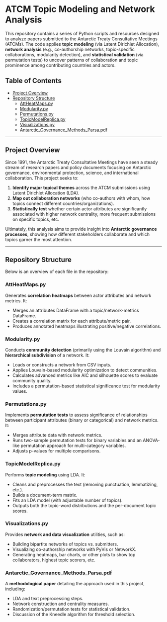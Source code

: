 # ATCM Topic Modeling and Network Analysis

This repository contains a series of Python scripts and resources designed to analyze papers submitted to the Antarctic Treaty Consultative Meetings (ATCMs). The code applies **topic modeling** (via Latent Dirichlet Allocation), **network analysis** (e.g., co-authorship networks, topic-specific collaborations, modularity detection), and **statistical validation** (via permutation tests) to uncover patterns of collaboration and topic prominence among contributing countries and actors.

## Table of Contents
- [Project Overview](#project-overview)
- [Repository Structure](#repository-structure)
  - [AttHeatMaps.py](#attheatmapspy)
  - [Modularity.py](#modularitypy)
  - [Permutations.py](#permutationspy)
  - [TopicModelReplica.py](#topicmodelreplicapy)
  - [Visualizations.py](#visualizationspy)
  - [Antarctic_Governance_Methods_Parsa.pdf](#antarctic_governance_methods_parsapdf)

---

## Project Overview

Since 1991, the Antarctic Treaty Consultative Meetings have seen a steady stream of research papers and policy documents focusing on Antarctic governance, environmental protection, science, and international collaboration. This project seeks to:

1. **Identify major topical themes** across the ATCM submissions using Latent Dirichlet Allocation (LDA).
2. **Map out collaboration networks** (who co-authors with whom, how topics connect different countries/organizations).
3. **Statistically test** whether certain actor attributes are significantly associated with higher network centrality, more frequent submissions on specific topics, etc.

Ultimately, this analysis aims to provide insight into **Antarctic governance processes**, showing how different stakeholders collaborate and which topics garner the most attention.

---

## Repository Structure

Below is an overview of each file in the repository:

### AttHeatMaps.py
Generates **correlation heatmaps** between actor attributes and network metrics. It:
- Merges an attributes DataFrame with a topic/network-metrics DataFrame.
- Creates a correlation matrix for each attribute/metric pair.
- Produces annotated heatmaps illustrating positive/negative correlations.

### Modularity.py
Conducts **community detection** (primarily using the Louvain algorithm) and **hierarchical subdivision** of a network. It:
- Loads or constructs a network from CSV inputs.
- Applies Louvain-based modularity optimization to detect communities.
- Calculates advanced metrics like AIC and silhouette scores to evaluate community quality.
- Includes a permutation-based statistical significance test for modularity values.

### Permutations.py
Implements **permutation tests** to assess significance of relationships between participant attributes (binary or categorical) and network metrics. It:
- Merges attribute data with network metrics.
- Runs two-sample permutation tests for binary variables and an ANOVA-like permutation approach for multi-category variables.
- Adjusts p-values for multiple comparisons.

### TopicModelReplica.py
Performs **topic modeling** using LDA. It:
- Cleans and preprocesses the text (removing punctuation, lemmatizing, etc.).
- Builds a document-term matrix.
- Fits an LDA model (with adjustable number of topics).
- Outputs both the topic-word distributions and the per-document topic scores.

### Visualizations.py
Provides **network and data visualization** utilities, such as:
- Building bipartite networks of topics vs. submitters.
- Visualizing co-authorship networks with PyVis or NetworkX.
- Generating heatmaps, bar charts, or other plots to show top collaborators, highest topic scorers, etc.

### Antarctic_Governance_Methods_Parsa.pdf
A **methodological paper** detailing the approach used in this project, including:
- LDA and text preprocessing steps.
- Network construction and centrality measures.
- Randomization/permutation tests for statistical validation.
- Discussion of the Kneedle algorithm for threshold selection.


